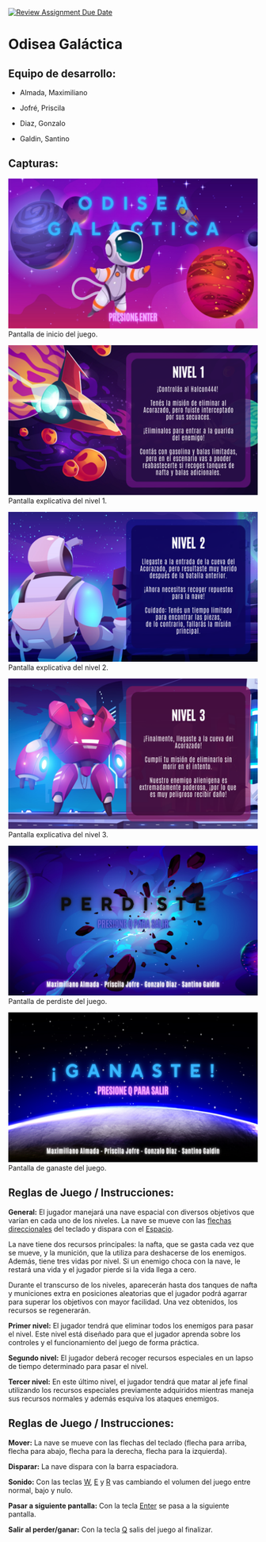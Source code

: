 [![Review Assignment Due Date](https://classroom.github.com/assets/deadline-readme-button-24ddc0f5d75046c5622901739e7c5dd533143b0c8e959d652212380cedb1ea36.svg)](https://classroom.github.com/a/qO1I4X2W)
# Odisea Galáctica

 

## Equipo de desarrollo: 

- Almada, Maximiliano 

- Jofré, Priscila 

- Diaz, Gonzalo 

- Galdin, Santino 

 

## Capturas:  
![Pantalla Inical](./assets/inicio1.png)
Pantalla de inicio del juego.


![Pantalla informacion Nivel 1](./assets/instr1.png)
Pantalla explicativa del nivel 1.


![Pantalla informacion Nivel 2](./assets/instr2.png)
Pantalla explicativa del nivel 2.


![Pantalla informacion Nivel 3](./assets/instr3.png)
Pantalla explicativa del nivel 3.


![Pantalla perdiste](./assets/perdiste.png)
Pantalla de perdiste del juego.


![Pantalla ganaste](./assets/ganaste.png)
Pantalla de ganaste del juego.


## Reglas de Juego / Instrucciones: 

<b>General:</b> El jugador manejará una nave espacial con diversos objetivos que varían en cada uno de los niveles. La nave se mueve con las <u>flechas direccionales</u> del teclado y dispara con el <u>Espacio</u>. 

La nave tiene dos recursos principales: la nafta, que se gasta cada vez que se mueve, y la munición, que la utiliza para deshacerse de los enemigos. Además, tiene tres vidas por nivel. Si un enemigo choca con la nave, le restará una vida y el jugador pierde si la vida llega a cero. 

Durante el transcurso de los niveles, aparecerán hasta dos tanques de nafta y municiones extra en posiciones aleatorias que el jugador podrá agarrar para superar los objetivos con mayor facilidad. Una vez obtenidos, los recursos se regenerarán.

<b>Primer nivel:</b> El jugador tendrá que eliminar todos los enemigos para pasar el nivel. Este nivel está diseñado para que el jugador aprenda sobre los controles y el funcionamiento del juego de forma práctica. 

<b>Segundo nivel:</b> El jugador deberá recoger recursos especiales en un lapso de tiempo determinado para pasar el nivel. 

<b>Tercer nivel:</b> En este último nivel, el jugador tendrá que matar al jefe final utilizando los recursos especiales previamente adquiridos mientras maneja sus recursos normales y además esquiva los ataques enemigos. 

## Reglas de Juego / Instrucciones:
<b>Mover:</b> La nave se mueve con las flechas del teclado (flecha para arriba, flecha para abajo, flecha para la derecha, flecha para la izquierda).

<b>Disparar:</b> La nave dispara con la barra espaciadora.

<b>Sonido:</b> Con las teclas <u>W</u>, <u>E</u> y <u>R</u> vas cambiando el volumen del juego entre normal, bajo y nulo.

<b>Pasar a siguiente pantalla:</b> Con la tecla <u>Enter</u> se pasa a la siguiente pantalla.

<b>Salir al perder/ganar:</b> Con la tecla <u>Q</u> salis del juego al finalizar.
